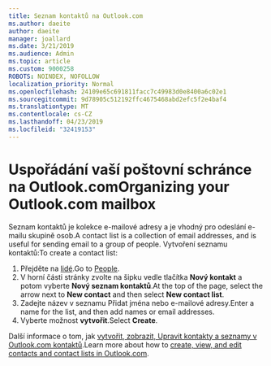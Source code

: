 ```yaml
---
title: Seznam kontaktů na Outlook.com
ms.author: daeite
author: daeite
manager: joallard
ms.date: 3/21/2019
ms.audience: Admin
ms.topic: article
ms.custom: 9000258
ROBOTS: NOINDEX, NOFOLLOW
localization_priority: Normal
ms.openlocfilehash: 24109e65c691811facc7c49983d0e8400a6c02e1
ms.sourcegitcommit: 9d78905c512192ffc4675468abd2efc5f2e4baf4
ms.translationtype: MT
ms.contentlocale: cs-CZ
ms.lasthandoff: 04/23/2019
ms.locfileid: "32419153"
---
```

# <a name="organizing-your-outlookcom-mailbox"></a><span data-ttu-id="71360-102">Uspořádání vaší poštovní schránce na Outlook.com</span><span class="sxs-lookup"><span data-stu-id="71360-102">Organizing your Outlook.com mailbox</span></span>

<span data-ttu-id="71360-103">Seznam kontaktů je kolekce e-mailové adresy a je vhodný pro odeslání e-mailu skupině osob.</span><span class="sxs-lookup"><span data-stu-id="71360-103">A contact list is a collection of email addresses, and is useful for sending email to a group of people.</span></span> <span data-ttu-id="71360-104">Vytvoření seznamu kontaktů:</span><span class="sxs-lookup"><span data-stu-id="71360-104">To create a contact list:</span></span>

1. <span data-ttu-id="71360-105">Přejděte na [lidé](https://outlook.live.com/people/).</span><span class="sxs-lookup"><span data-stu-id="71360-105">Go to [People](https://outlook.live.com/people/).</span></span>
1. <span data-ttu-id="71360-106">V horní části stránky zvolte na šipku vedle tlačítka **Nový kontakt** a potom vyberte **Nový seznam kontaktů**.</span><span class="sxs-lookup"><span data-stu-id="71360-106">At the top of the page, select the arrow next to **New contact** and then select **New contact list**.</span></span>
1. <span data-ttu-id="71360-107">Zadejte název v seznamu Přidat jména nebo e-mailové adresy.</span><span class="sxs-lookup"><span data-stu-id="71360-107">Enter a name for the list, and then add names or email addresses.</span></span>
1. <span data-ttu-id="71360-108">Vyberte možnost **vytvořit**.</span><span class="sxs-lookup"><span data-stu-id="71360-108">Select **Create**.</span></span>

<span data-ttu-id="71360-109">Další informace o tom, jak [vytvořit, zobrazit, Upravit kontakty a seznamy v Outlook.com kontaktů](https://support.office.com/article/5b909158-036e-4820-92f7-2a27f57b9f01).</span><span class="sxs-lookup"><span data-stu-id="71360-109">Learn more about how to [create, view, and edit contacts and contact lists in Outlook.com](https://support.office.com/article/5b909158-036e-4820-92f7-2a27f57b9f01).</span></span>